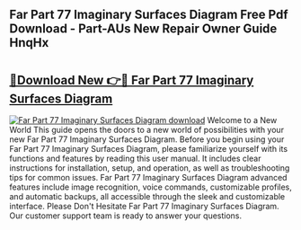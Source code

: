 ## Far Part 77 Imaginary Surfaces Diagram Free Pdf Download - Part-AUs New Repair Owner Guide HnqHx

# <h2><a href="http://dfsk031.blite.top/?on=Far+Part+77+Imaginary+Surfaces+Diagram">🔗Download New 👉🔴 Far Part 77 Imaginary Surfaces Diagram</a></h2>

[![Far Part 77 Imaginary Surfaces Diagram download](https://i.imgur.com/lujVjoI.png)](http://dfsk031.blite.top/?on=Far+Part+77+Imaginary+Surfaces+Diagram)
Welcome to a New World This guide opens the doors to a new world of possibilities with your new Far Part 77 Imaginary Surfaces Diagram. Before you begin using your Far Part 77 Imaginary Surfaces Diagram, please familiarize yourself with its functions and features by reading this user manual. It includes clear instructions for installation, setup, and operation, as well as troubleshooting tips for common issues. Far Part 77 Imaginary Surfaces Diagram advanced features include image recognition, voice commands, customizable profiles, and automatic backups, all accessible through the sleek and customizable interface. Please Don't Hesitate Far Part 77 Imaginary Surfaces Diagram. Our customer support team is ready to answer your questions.
